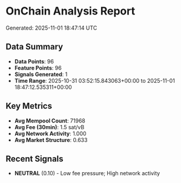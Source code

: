 # OnChain Analysis Report
Generated: 2025-11-01 18:47:14 UTC

## Data Summary
- **Data Points**: 96
- **Feature Points**: 96
- **Signals Generated**: 1
- **Time Range**: 2025-10-31 03:52:15.843063+00:00 to 2025-11-01 18:47:12.535311+00:00

## Key Metrics
- **Avg Mempool Count**: 71968
- **Avg Fee (30min)**: 1.5 sat/vB
- **Avg Network Activity**: 1.000
- **Avg Market Structure**: 0.633

## Recent Signals
- **NEUTRAL** (0.10) - Low fee pressure; High network activity
